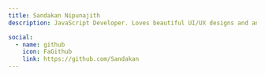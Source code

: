 ```yaml
---
title: Sandakan Nipunajith
description: JavaScript Developer. Loves beautiful UI/UX designs and animations. Sri Lankan

social:
  - name: github
    icon: FaGithub
    link: https://github.com/Sandakan
---
```

